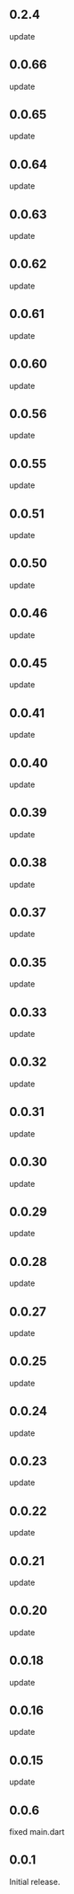## 0.2.4
update

## 0.0.66
update

## 0.0.65
update

## 0.0.64
update

## 0.0.63
update

## 0.0.62
update

## 0.0.61
update

## 0.0.60
update

## 0.0.56
update

## 0.0.55
update

## 0.0.51
update

## 0.0.50
update

## 0.0.46
update

## 0.0.45
update

## 0.0.41
update

## 0.0.40
update

## 0.0.39
update

## 0.0.38
update

## 0.0.37
update

## 0.0.35
update

## 0.0.33
update

## 0.0.32
update

## 0.0.31
update

## 0.0.30
update

## 0.0.29
update

## 0.0.28
update

## 0.0.27
update

## 0.0.25
update

## 0.0.24
update

## 0.0.23
update

## 0.0.22
update

## 0.0.21
update

## 0.0.20
update

## 0.0.18
update

## 0.0.16
update

## 0.0.15
update

## 0.0.6
fixed main.dart

## 0.0.1

Initial release.
